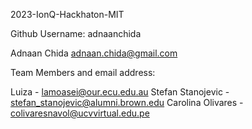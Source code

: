2023-IonQ-Hackhaton-MIT

Github Username: adnaanchida

Adnaan Chida
adnaan.chida@gmail.com

Team Members and email address: 

Luiza - lamoasei@our.ecu.edu.au
Stefan Stanojevic - stefan_stanojevic@alumni.brown.edu
Carolina Olivares - colivaresnavol@ucvvirtual.edu.pe
